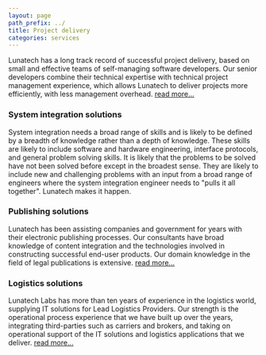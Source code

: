 ```yaml
---
layout: page
path_prefix: ../
title: Project delivery
categories: services
---
```


Lunatech has a long track record of successful project delivery, based on small and effective teams of self-managing software developers. Our senior developers combine their technical expertise with technical project management experience, which allows Lunatech to deliver projects more efficiently, with less management overhead. [read more…](project-delivery)

### System integration solutions

System integration needs a broad range of skills and is likely to be defined by a breadth of knowledge rather than a depth of knowledge. These skills are likely to include software and hardware engineering, interface protocols, and general problem solving skills. It is likely that the problems to be solved have not been solved before except in the broadest sense. They are likely to include new and challenging problems with an input from a broad range of engineers where the system integration engineer needs to "pulls it all together". Lunatech makes it happen.

### Publishing solutions

Lunatech has been assisting companies and government for years with their electronic publishing processes. Our consultants have broad knowledge of content integration and the technologies involved in constructing successful end-user products. Our domain knowledge in the field of legal publications is extensive. [read more…](publishing-solutions)

### Logistics solutions

Lunatech Labs has more than ten years of experience in the logistics world, supplying IT solutions for Lead Logistics Providers. Our strength is the operational process experience that we have built up over the years, integrating third-parties such as carriers and brokers, and taking on operational support of the IT solutions and logistics applications that we deliver.  [read more…](logistics-solutions)